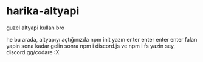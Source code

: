# harika-altyapi
guzel altyapi kullan bro

he bu arada, altyapıyı açtığınızda npm init yazın enter enter enter enter falan yapin sona kadar gelin sonra
npm i discord.js ve npm i fs yazin
sey, discord.gg/codare :X
